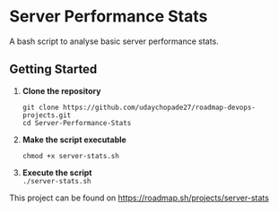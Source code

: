 # Server Performance Stats

A bash script to analyse basic server performance stats.

## Getting Started

1. **Clone the repository**

   ```
   git clone https://github.com/udaychopade27/roadmap-devops-projects.git
   cd Server-Performance-Stats
   ```

2. **Make the script executable**
   ```
   chmod +x server-stats.sh
   ```
3. **Execute the script**  
   `./server-stats.sh`

This project can be found on https://roadmap.sh/projects/server-stats
